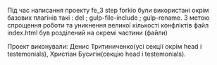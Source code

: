 Під час написання проекту fe_3 step forkio були використані окрім базових плагінів такі :
del ; gulp-file-include ; gulp-rename.
З метою спрощення роботи та уникнення великої кількості конфліктів файл index.html був розділений на окремі частини (файли)

Проект виконували: Денис Тритиниченко(усі секції окрім head i testemonials), Христіан Бусигін(секцію head i testemonials).
